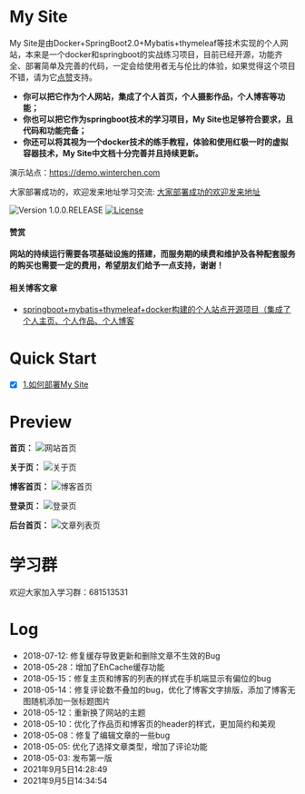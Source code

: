 # My Site

My Site是由Docker+SpringBoot2.0+Mybatis+thymeleaf等技术实现的个人网站，本来是一个docker和springboot的实战练习项目，目前已经开源，功能齐全、部署简单及完善的代码，一定会给使用者无与伦比的体验，如果觉得这个项目不错，请为它[点赞](https://github.com/WinterChenS/my-site)支持。

- **你可以把它作为个人网站，集成了个人首页，个人摄影作品，个人博客等功能；**
- **你也可以把它作为springboot技术的学习项目，My Site也足够符合要求，且代码和功能完备；**
- **你还可以将其视为一个docker技术的练手教程，体验和使用红极一时的虚拟容器技术，My Site中文档十分完善并且持续更新。**

演示站点：https://demo.winterchen.com

大家部署成功的，欢迎发来地址学习交流: [大家部署成功的欢迎发来地址](https://github.com/WinterChenS/my-site/issues/1)

![Version 1.0.0.RELEASE](https://img.shields.io/badge/version-1.0.0-yellow.svg)
[![License](https://img.shields.io/badge/license-apache-blue.svg)](https://github.com/ZHENFENG13/My-Blog/blob/master/LICENSE)


#### 赞赏
**网站的持续运行需要各项基础设施的搭建，而服务期的续费和维护及各种配套服务的购买也需要一定的费用，希望朋友们给予一点支持，谢谢！**



#### 相关博客文章

- [springboot+mybatis+thymeleaf+docker构建的个人站点开源项目（集成了个人主页、个人作品、个人博客](https://blog.csdn.net/winter_chen001/article/details/80266339)

# Quick Start

- [x]  [1.如何部署My Site](https://github.com/WinterChenS/my-site/wiki/%E5%A6%82%E4%BD%95%E9%83%A8%E7%BD%B2My-Site)

# Preview

**首页：**
![网站首页](http://img.winterchen.com/WX20180512-181947@2x.png)

**关于页：**
![关于页](http://img.winterchen.com/eqqeqqe.png)

**博客首页：**
![博客首页](http://img.winterchen.com/WX20180512-182057@2x.png)

**登录页：**
![登录页](http://img.winterchen.com/tqad8k3tisi01qjtrv47k5nso4.png)

**后台首页：**
![文章列表页](http://img.winterchen.com/eqeqeqeqe.png)

# 学习群
欢迎大家加入学习群：681513531

# Log

- 2018-07-12: 修复缓存导致更新和删除文章不生效的Bug
- 2018-05-28：增加了EhCache缓存功能
- 2018-05-15：修复主页和博客的列表的样式在手机端显示有偏位的bug
- 2018-05-14：修复评论数不叠加的bug，优化了博客文字排版，添加了博客无图随机添加一张标题图片
- 2018-05-12：重新换了网站的主题
- 2018-05-10：优化了作品页和博客页的header的样式，更加简约和美观
- 2018-05-08：修复了编辑文章的一些bug
- 2018-05-05: 优化了选择文章类型，增加了评论功能
- 2018-05-03: 发布第一版
- 2021年9月5日14:28:49 
- 2021年9月5日14:34:54

